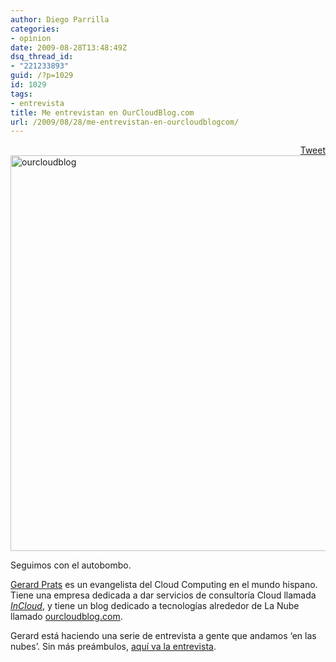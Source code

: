 ```yaml
---
author: Diego Parrilla
categories:
- opinion
date: 2009-08-28T13:48:49Z
dsq_thread_id:
- "221233893"
guid: /?p=1029
id: 1029
tags:
- entrevista
title: Me entrevistan en OurCloudBlog.com
url: /2009/08/28/me-entrevistan-en-ourcloudblogcom/
---
```


<div style="float: right; margin-left: 10px;">
  <a href="https://twitter.com/share" class="twitter-share-button" data-via="nubeblog" data-hashtags="entrevista" data-count="vertical" data-url="/2009/08/28/me-entrevistan-en-ourcloudblogcom/">Tweet</a>
</div>

<img class="size-full wp-image-1030 alignnone" title="ourcloudblog" src="/wp-content/uploads/ourcloudblog.jpg" alt="ourcloudblog" width="981" height="633" srcset="/wp-content/uploads/ourcloudblog.jpg 981w, /wp-content/uploads/ourcloudblog-300x193.jpg 300w" sizes="(max-width: 981px) 100vw, 981px" />

Seguimos con el autobombo.

[Gerard Prats](http://www.linkedin.com/in/gerardprats) es un evangelista del Cloud Computing en el mundo hispano. Tiene una empresa dedicada a dar servicios de consultoría Cloud llamada [_InCloud_](http://www.incloud.es), y tiene un blog dedicado a tecnologías alrededor de La Nube llamado [ourcloudblog.com](http://www.ourcloudblog.com).

Gerard está haciendo una serie de entrevista a gente que andamos &#8216;en las nubes&#8217;. Sin más preámbulos, [aquí va la entrevista](http://www.ourcloudblog.com/2009/08/entrevista-diego-parrilla-de-nubeblog.html).
